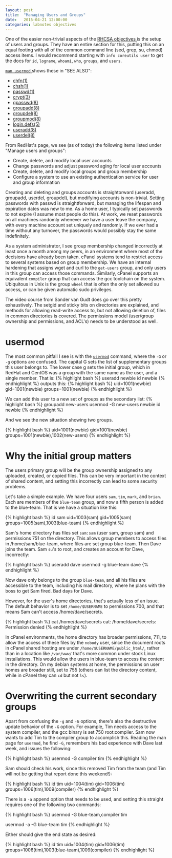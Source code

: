 ```yaml
---
layout: post
title:  "Managing Users and Groups"
date:   2015-04-21 12:00:00
categories: labnotes objectives
---
```


One of the easier non-trivial aspects of the [ RHCSA objectives ](https://www.redhat.com/en/services/training/ex200-red-hat-certified-system-administrator-rhcsa-exam)
is the setup of users and groups. They have an entire section for this, putting this
on an equal footing with all of the common command line (sed, grep, su, chmod) access
items. I would recommend starting with `info coreutils user` to get the docs for `id`, `logname`, `whoami`, `who`, `groups`, and `users`.

[ `man usermod` ](http://linuxcommand.org/man_pages/usermod8.html) shows
these in "SEE ALSO":

+ [ chfn(1) ](http://linuxcommand.org/man_pages/chfn1.html)
+ [ chsh(1) ](http://linuxcommand.org/man_pages/chsh1.html)
+ [ passwd(1) ](http://linuxcommand.org/man_pages/passwd1.html)
+ [ crypt(3) ](http://linuxcommand.org/man_pages/crypt3.html)
+ [ gpasswd(8) ](http://linuxcommand.org/man_pages/gpasswd8.html)
+ [ groupadd(8) ](http://linuxcommand.org/man_pages/groupadd8.html)
+ [ groupdel(8) ](http://linuxcommand.org/man_pages/groupdel8.html)
+ [ groupmod(8) ](http://linuxcommand.org/man_pages/groupmod8.html)
+ [ login.defs(5) ](http://linux.die.net/man/5/login.defs)
+ [ useradd(8) ](http://linuxcommand.org/man_pages/useradd8.html)
+ [ userdel(8) ](http://linuxcommand.org/man_pages/userdel8.html)

From RedHat's page, we see (as of today) the following items listed under "Manage users and groups":

+ Create, delete, and modify local user accounts
+ Change passwords and adjust password aging for local user accounts
+ Create, delete, and modify local groups and group membership
+ Configure a system to use an existing authentication service for user and group information

Creating and deleting and groups accounts is straightorward (useradd, groupadd, userdel, groupdel), but modifying accounts
is non-trivial. Setting passwords with passwd is straightforward, but managing the lifespan and expiration dates
was new to me. As a home user, I typically set passwords to not expire (I assume most people do this). At work,
we reset passwords on all machines randomly whenever we have a user leave the company, with every machine account
set uniquely and randomly. If we ever had a time without any turnover, the passwords would possibly stay the same
indefinitely. 


As a system administrator, I see group membership changed
incorrectly at least once a month among my peers, in an environment where
most of the decisions have already been taken. cPanel systems tend to restrict
access to several systems based on group membership. We have an internal hardening
that assigns wget and curl to the `get-users` group, and only users in this group
can access those commands. Similarly, cPanel supports an equivalent `compiler` group
that can access the gcc toolchain on the system. Ubiquitous in Unix is the group `wheel`
that is often the only set allowed su access, or can be given automatic sudo privileges.

The video course from Sander van Gudt does go over this pretty exhaustively. The setgid
and sticky bits on directories are explained, and methods for allowing read-write access
to, but not allowing deletion of, files in common directories is covered. The permissions
model (user/group ownership and permissions, and ACL's) needs to be understood as well.

# usermod

The most common pitfall I see is with the [`usermod`](http://linuxcommand.org/man_pages/usermod8.html) command, where the `-G` or `-g`
options are confused.
The capital G sets the list of supplementary groups this user belongs to.
The lower case g sets the initial group, which in RedHat and CentOS was a group with
the same name as the user, and a single member. That is:
{% highlight bash %}
useradd newbie
id newbie
{% endhighlight %}
outputs this:
{% highlight bash %}
uid=1001(newbie) gid=1001(newbie) groups=1001(newbie)
{% endhighlight %}

We can add this user to a new set of groups as the secondary list:
{% highlight bash %}
groupadd new-users
usermod -G new-users newbie
id newbie
{% endhighlight %}

And we see the new situation showing two groups.

{% highlight bash %}
uid=1001(newbie) gid=1001(newbie) groups=1001(newbie),1002(new-users)
{% endhighlight %}

# Why the initial group matters

The users primary group will be the group ownership assigned to any uploaded, created,
or copied files. This can be very important in the context of shared content, and setting
this incorrectly can lead to some security problems.

Let's take a simple example. We have four users `sam`, `tim`, `mark`, and `brian`.
Each are members of the `blue-team` group, and now a fifth person is added to
the blue-team. That is we have a situation like this:

{% highlight bash %}
id sam
uid=1003(sam) gid=1005(sam) groups=1005(sam),1003(blue-team)
{% endhighlight %}

Sam's home directory has files set `sam:sam` (user sam, group sam)
and permissions 751 on the directory.
This allows group members to access files in /home/sam/blue-team, where files are set
group blue-team. Then Dave joins the team. Sam `su`'s to root, and creates an account
for Dave, incorrectly:

{% highlight bash %}
useradd dave
usermod -g blue-team dave
{% endhighlight %}

Now dave only belongs to the group `blue-team`, and all his files are accessible
to the team, including his mail directory, where he plans with the boss to get Sam
fired. Bad days for Dave.

However, for the user's home directories, that's actually less of an issue. The default
behavior is to set `/home/$USERNAME` to permissions 700, and that means Sam can't access
/home/dave/secrets.

{% highlight bash %}
cat /home/dave/secrets
cat: /home/dave/secrets: Permission denied
{% endhighlight %}

In cPanel environments, the home directory has broader permissions, 711, to allow
the access of these files by the `nobody` user, since the document roots in cPanel shared
hosting are under `/home/$USERNAME/public_html/`,
rather than in a location like `/var/www/`
that's more common under stock Linux installations.
This would allow the users in blue-team to access the content in the directory.
On my debian systems at home, the permissions on user homes are broader still, set to
755 (others can list the directory content, while in cPanel they can `cd` but not `ls`).

# Overwriting the current secondary groups

Apart from confusing the `-g` and `-G` options, there's also the destructive update
behavior of the `-G` option. For example, Tim needs access to the system compiler,
and the gcc binary is set 750 root:compiler. Sam now wants to add Tim to the compiler
group to accomplish this. Reading the man page for `usermod`, he find `-G`, remembers
his bad experience with Dave last week, and issues the following:

{% highlight bash %}
usermod -G compiler tim
{% endhighlight %}

Sam should check his work, since this removed Tim from the team (and Tim will not be
getting that report done this weekend!):

{% highlight bash %}
id tim
uid=1004(tim) gid=1006(tim) groups=1006(tim),1009(compiler)
{% endhighlight %}

There is a `-a` append option that needs to be used, and setting this straight requires
one of the following two commands:


{% highlight bash %}
usermod -G blue-team,compiler tim

usermod -a -G blue-team tim
{% endhighlight %}

Either should give the end state as desired:


{% highlight bash %}
id tim
uid=1004(tim) gid=1006(tim) groups=1006(tim),1003(blue-team),1009(compiler)
{% endhighlight %}

